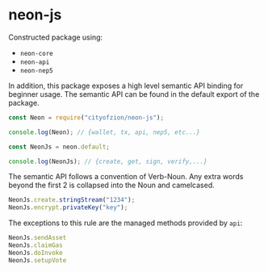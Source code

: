 # neon-js

Constructed package using:

- `neon-core`
- `neon-api`
- `neon-nep5`

In addition, this package exposes a high level semantic API binding for beginner usage. The semantic API can be found in the default export of the package.

```js
const Neon = require("cityofzion/neon-js");

console.log(Neon); // {wallet, tx, api, nep5, etc...}

const NeonJs = neon.default;

console.log(NeonJs); // {create, get, sign, verify,...}
```

The semantic API follows a convention of Verb-Noun. Any extra words beyond the first 2 is collapsed into the Noun and camelcased.

```js
NeonJs.create.stringStream("1234");
NeonJs.encrypt.privateKey("key");
```

The exceptions to this rule are the managed methods provided by `api`:

```js
NeonJs.sendAsset
NeonJs.claimGas
NeonJs.doInvoke
NeonJs.setupVote
```
